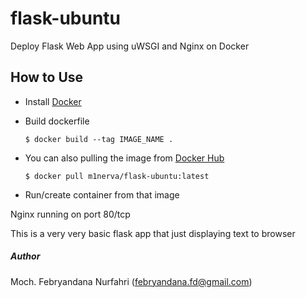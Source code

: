 # flask-ubuntu
Deploy Flask Web App using uWSGI and Nginx on Docker

## How to Use
- Install [Docker](https://www.docker.com/)
- Build dockerfile

  ```$ docker build --tag IMAGE_NAME .```
- You can also pulling the image from [Docker Hub](https://hub.docker.com)

  ```$ docker pull m1nerva/flask-ubuntu:latest```
- Run/create container from that image


Nginx running on port 80/tcp

This is a very very basic flask app that just displaying text to browser


##### Author
Moch. Febryandana Nurfahri (febryandana.fd@gmail.com)
